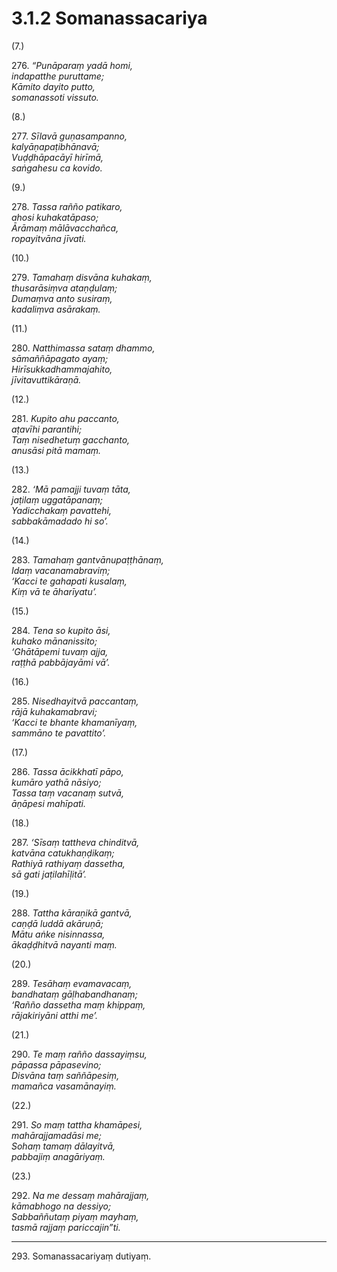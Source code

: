 # 3.1.2 Somanassacariya

(7.)

276\. _“Punāparaṃ yadā homi,_  
_indapatthe puruttame;_  
_Kāmito dayito putto,_  
_somanassoti vissuto._  

(8.)

277\. _Sīlavā guṇasampanno,_  
_kalyāṇapaṭibhānavā;_  
_Vuḍḍhāpacāyī hirīmā,_  
_saṅgahesu ca kovido._  

(9.)

278\. _Tassa rañño patikaro,_  
_ahosi kuhakatāpaso;_  
_Ārāmaṃ mālāvacchañca,_  
_ropayitvāna jīvati._  

(10.)

279\. _Tamahaṃ disvāna kuhakaṃ,_  
_thusarāsiṃva ataṇḍulaṃ;_  
_Dumaṃva anto susiraṃ,_  
_kadaliṃva asārakaṃ._  

(11.)

280\. _Natthimassa sataṃ dhammo,_  
_sāmaññāpagato ayaṃ;_  
_Hirīsukkadhammajahito,_  
_jīvitavuttikāraṇā._  

(12.)

281\. _Kupito ahu paccanto,_  
_aṭavīhi parantihi;_  
_Taṃ nisedhetuṃ gacchanto,_  
_anusāsi pitā mamaṃ._  

(13.)

282\. _‘Mā pamajji tuvaṃ tāta,_  
_jaṭilaṃ uggatāpanaṃ;_  
_Yadicchakaṃ pavattehi,_  
_sabbakāmadado hi so’._  

(14.)

283\. _Tamahaṃ gantvānupaṭṭhānaṃ,_  
_Idaṃ vacanamabraviṃ;_  
_‘Kacci te gahapati kusalaṃ,_  
_Kiṃ vā te āharīyatu’._  

(15.)

284\. _Tena so kupito āsi,_  
_kuhako mānanissito;_  
_‘Ghātāpemi tuvaṃ ajja,_  
_raṭṭhā pabbājayāmi vā’._  

(16.)

285\. _Nisedhayitvā paccantaṃ,_  
_rājā kuhakamabravi;_  
_‘Kacci te bhante khamanīyaṃ,_  
_sammāno te pavattito’._  

(17.)

286\. _Tassa ācikkhatī pāpo,_  
_kumāro yathā nāsiyo;_  
_Tassa taṃ vacanaṃ sutvā,_  
_āṇāpesi mahīpati._  

(18.)

287\. _‘Sīsaṃ tattheva chinditvā,_  
_katvāna catukhaṇḍikaṃ;_  
_Rathiyā rathiyaṃ dassetha,_  
_sā gati jaṭilahīḷitā’._  

(19.)

288\. _Tattha kāraṇikā gantvā,_  
_caṇḍā luddā akāruṇā;_  
_Mātu aṅke nisinnassa,_  
_ākaḍḍhitvā nayanti maṃ._  

(20.)

289\. _Tesāhaṃ evamavacaṃ,_  
_bandhataṃ gāḷhabandhanaṃ;_  
_‘Rañño dassetha maṃ khippaṃ,_  
_rājakiriyāni atthi me’._  

(21.)

290\. _Te maṃ rañño dassayiṃsu,_  
_pāpassa pāpasevino;_  
_Disvāna taṃ saññāpesiṃ,_  
_mamañca vasamānayiṃ._  

(22.)

291\. _So maṃ tattha khamāpesi,_  
_mahārajjamadāsi me;_  
_Sohaṃ tamaṃ dālayitvā,_  
_pabbajiṃ anagāriyaṃ._  

(23.)

292\. _Na me dessaṃ mahārajjaṃ,_  
_kāmabhogo na dessiyo;_  
_Sabbaññutaṃ piyaṃ mayhaṃ,_  
_tasmā rajjaṃ pariccajin”ti._  

---

293\. Somanassacariyaṃ dutiyaṃ.
